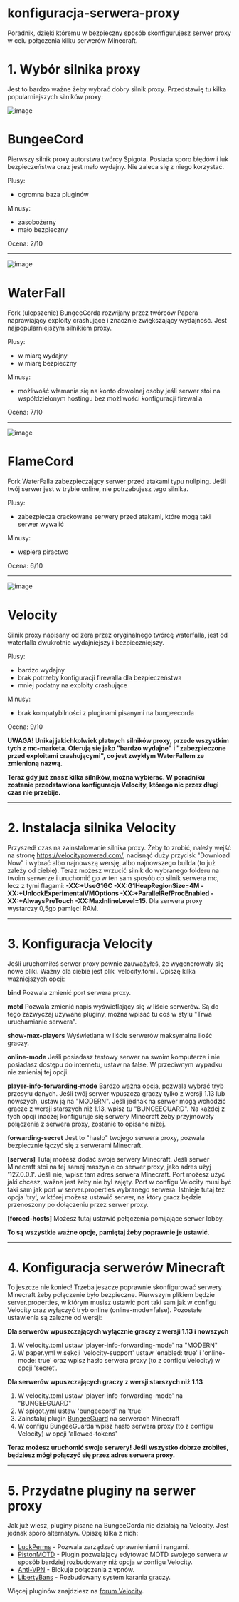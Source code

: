 # konfiguracja-serwera-proxy
Poradnik, dzięki któremu w bezpieczny sposób skonfigurujesz serwer proxy w celu połączenia kilku serwerów Minecraft.

# 1. Wybór silnika proxy
Jest to bardzo ważne żeby wybrać dobry silnik proxy. Przedstawię tu kilka popularniejszych silników proxy:

![image](https://user-images.githubusercontent.com/84963597/125640159-15744a41-b13d-4154-8da9-fd06e2952d8e.png)
# BungeeCord
Pierwszy silnik proxy autorstwa twórcy Spigota. Posiada sporo błędów i luk bezpieczeństwa oraz jest mało wydajny. Nie zaleca się z niego korzystać.

Plusy:
- ogromna baza pluginów

Minusy:
- zasobożerny
- mało bezpieczny

Ocena: 2/10

------------------------------------------------------------------------------------------------------------

![image](https://user-images.githubusercontent.com/84963597/125652189-f7f2021f-1361-49ca-b8dc-1da09d404adb.png)
# WaterFall
Fork (ulepszenie) BungeeCorda rozwijany przez twórców Papera naprawiający exploity crashujące i znacznie zwiększający wydajność. Jest najpopularniejszym silnikiem proxy.

Plusy:
- w miarę wydajny
- w miarę bezpieczny

Minusy:
- możliwość włamania się na konto dowolnej osoby jeśli serwer stoi na współdzielonym hostingu bez możliwości konfiguracji firewalla

Ocena: 7/10

------------------------------------------------------------------------------------------------------------

![image](https://user-images.githubusercontent.com/84963597/125655554-323699ff-a36a-40a3-9bd1-bb8953e431f4.png)
# FlameCord
Fork WaterFalla zabezpieczający serwer przed atakami typu nullping. Jeśli twój serwer jest w trybie online, nie potrzebujesz tego silnika.

Plusy:
- zabezpiecza crackowane serwery przed atakami, które mogą taki serwer wywalić

Minusy:
- wspiera piractwo

Ocena: 6/10

------------------------------------------------------------------------------------------------------------

![image](https://user-images.githubusercontent.com/84963597/125662115-d2ec1845-0670-4379-91d4-4ab02176a2e4.png)
# Velocity
Silnik proxy napisany od zera przez oryginalnego twórcę waterfalla, jest od waterfalla dwukrotnie wydajniejszy i bezpieczniejszy.

Plusy:
- bardzo wydajny
- brak potrzeby konfiguracji firewalla dla bezpieczeństwa
- mniej podatny na exploity crashujące

Minusy:
- brak kompatybilności z pluginami pisanymi na bungeecorda

Ocena: 9/10

**UWAGA! Unikaj jakichkolwiek płatnych silników proxy, przede wszystkim tych z mc-marketa. Oferują się jako "bardzo wydajne" i "zabezpieczone przed exploitami crashującymi", co jest zwykłym WaterFallem ze zmienioną nazwą.**

**Teraz gdy już znasz kilka silników, można wybierać. W poradniku zostanie przedstawiona konfiguracja Velocity, którego nic przez długi czas nie przebije.**

------------------------------------------------------------------------------------------------------------

# 2. Instalacja silnika Velocity
Przyszedł czas na zainstalowanie silnika proxy. Żeby to zrobić, należy wejść na stronę https://velocitypowered.com/, nacisnąć duży przycisk "Download Now" i wybrać albo najnowszą wersję, albo najnowszego builda (to już zależy od ciebie). Teraz możesz wrzucić silnik do wybranego folderu na twoim serwerze i uruchomić go w ten sam sposób co silnik serwera mc, lecz z tymi flagami: **-XX:+UseG1GC -XX:G1HeapRegionSize=4M -XX:+UnlockExperimentalVMOptions -XX:+ParallelRefProcEnabled -XX:+AlwaysPreTouch -XX:MaxInlineLevel=15**. Dla serwera proxy wystarczy 0,5gb pamięci RAM.

------------------------------------------------------------------------------------------------------------

# 3. Konfiguracja Velocity
Jeśli uruchomiłeś serwer proxy pewnie zauważyłeś, że wygenerowały się nowe pliki. Ważny dla ciebie jest plik 'velocity.toml'. Opiszę kilka ważniejszych opcji:

**bind**
Pozwala zmienić port serwera proxy.

**motd**
Pozwala zmienić napis wyświetlający się w liście serwerów. Są do tego zazwyczaj używane pluginy, można wpisać tu coś w stylu "Trwa uruchamianie serwera".

**show-max-players**
Wyświetlana w liście serwerów maksymalna ilość graczy.

**online-mode**
Jeśli posiadasz testowy serwer na swoim komputerze i nie posiadasz dostępu do internetu, ustaw na false. W przeciwnym wypadku nie zmieniaj tej opcji.

**player-info-forwarding-mode**
Bardzo ważna opcja, pozwala wybrać tryb przesyłu danych. Jeśli twój serwer wpuszcza graczy tylko z wersji 1.13 lub nowszych, ustaw ją na "MODERN". Jeśli jednak na serwer mogą wchodzić gracze z wersji starszych niż 1.13, wpisz tu "BUNGEEGUARD". Na każdej z tych opcji inaczej konfiguruje się serwery Minecraft żeby przyjmowały połączenia z serwera proxy, zostanie to opisane niżej.

**forwarding-secret**
Jest to "hasło" twojego serwera proxy, pozwala bezpiecznie łączyć się z serwerami Minecraft.

**[servers]**
Tutaj możesz dodać swoje serwery Minecraft. Jeśli serwer Minecraft stoi na tej samej maszynie co serwer proxy, jako adres użyj '127.0.0.1'. Jeśli nie, wpisz tam adres serwera Minecraft. Port możesz użyć jaki chcesz, ważne jest żeby nie był zajęty. Port w configu Velocity musi być taki sam jak port w server.properties wybranego serwera. Istnieje tutaj też opcja 'try', w której możesz ustawić serwer, na który gracz będzie przenoszony po dołączeniu przez serwer proxy.

**[forced-hosts]**
Możesz tutaj ustawić połączenia pomijające serwer lobby.

**To są wszystkie ważne opcje, pamiętaj żeby poprawnie je ustawić.**

------------------------------------------------------------------------------------------------------------

# 4. Konfiguracja serwerów Minecraft
To jeszcze nie koniec! Trzeba jeszcze poprawnie skonfigurować serwery Minecraft żeby połączenie było bezpieczne. Pierwszym plikiem będzie server.properties, w którym musisz ustawić port taki sam jak w configu Velocity oraz wyłączyć tryb online (online-mode=false). Pozostałe ustawienia są zależne od wersji:

**Dla serwerów wpuszczających wyłącznie graczy z wersji 1.13 i nowszych**
1. W velocity.toml ustaw 'player-info-forwarding-mode' na "MODERN"
2. W paper.yml w sekcji 'velocity-support' ustaw 'enabled: true' i 'online-mode: true' oraz wpisz hasło serwera proxy (to z configu Velocity) w opcji 'secret'.

**Dla serwerów wpuszczających graczy z wersji starszych niż 1.13**
1. W velocity.toml ustaw 'player-info-forwarding-mode' na "BUNGEEGUARD"
2. W spigot.yml ustaw 'bungeecord' na 'true'
3. Zainstaluj plugin [BungeeGuard](https://www.spigotmc.org/resources/bungeeguard.79601/) na serwerach Minecraft
4. W configu BungeeGuarda wpisz hasło serwera proxy (to z configu Velocity) w opcji 'allowed-tokens'


**Teraz możesz uruchomić swoje serwery! Jeśli wszystko dobrze zrobiłeś, będziesz mógł połączyć się przez adres serwera proxy.**

------------------------------------------------------------------------------------------------------------

# 5. Przydatne pluginy na serwer proxy
Jak już wiesz, pluginy pisane na BungeeCorda nie działają na Velocity. Jest jednak sporo alternatyw. Opiszę kilka z nich:
- [LuckPerms](https://luckperms.net/) - Pozwala zarządzać uprawnieniami i rangami.
- [PistonMOTD](https://forums.velocitypowered.com/t/pistonmotd-best-motd-plugin-multi-platform-support/537) - Plugin pozwalający edytować MOTD swojego serwera w sposób bardziej rozbudowany niż opcja w configu Velocity.
- [Anti-VPN](https://forums.velocitypowered.com/t/anti-vpn-get-the-best-save-money-on-overpriced-plugins-and-block-vpn-users/207) - Blokuje połączenia z vpnów.
- [LibertyBans](https://www.spigotmc.org/resources/libertybans.81063/) - Rozbudowany system karania graczy.

Więcej pluginów znajdziesz na [forum Velocity](https://forums.velocitypowered.com/c/plugins/5).
